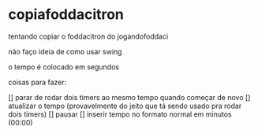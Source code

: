 # copiafoddacitron
tentando copiar o foddacitron do jogandofoddaci

não faço ideia de como usar swing

o tempo é colocado em segundos

coisas para fazer:

[] parar de rodar dois timers ao mesmo tempo quando começar de novo
[] atualizar o tempo (provavelmente do jeito que tá sendo usado pra rodar dois timers)
[] pausar
[] inserir tempo no formato normal em minutos (00:00)